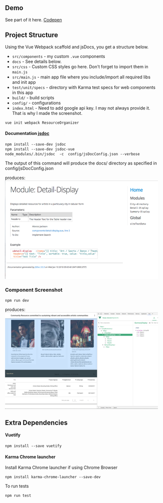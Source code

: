 ## Demo
See part of it here. [Codepen](https://codepen.io/jaxonetic/pen/ZvVYKp)


## Project Structure
Using the Vue Webpack scaffold and jsDocs, you get a structure below. 
* `src/components` - my custom `.vue` components
* `docs` - See details below.
* `src/css` - Custom CSS styles go here. Don't forget to import them in `main.js`
* `src/main.js` - main app file where you include/import all required libs and init app
* `test/unit/specs` - directory with Karma test specs for web components in this app
* `build/` - build scripts
* `config/` - configurations
* `index.html` - Need to add google api key.  I may not always provide it.  That is why I made the screenshot.

```
vue init webpack ResourceOrganizer
```

#### Documentation [jsdoc](https://github.com/jsdoc3/jsdoc)

```
npm install --save-dev jsdoc
npm install --save-dev jsdoc-vue
node_modules/.bin/jsdoc  -c  config/jsDocConfig.json --verbose
```
The output of this command will produce the docs/ directory as specified in config/jsDocConfig.json

produces:
![alt docuScreenShot](https://github.com/jaxonetic-github/resource-organizer-vue/blob/master/src/assets/jsdoc-screenshot.png)

### Component Screenshot
```
npm run dev
```
produces:
![alt screenshot](https://github.com/jaxonetic-github/resource-organizer-vue/blob/master/src/assets/resource-directory-screenshot.png)


##  Extra Dependencies
#### Vuetify   
```
npm install --save vuetify
```
#### Karma Chrome launcher
Install Karma Chrome launcher if using Chrome Browser
```
npm install karma-chrome-launcher --save-dev
```

To run tests
```
npm run test
```
